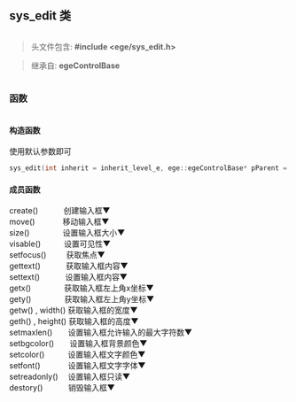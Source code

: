 <style>
    h2, h3 {
        display:inline-block;
    }
    drop {
        cursor: pointer;
        display: block;
        background: #090;
    }
    input[type="checkbox"]  {
        display: none; /* hide the checkboxes */
    }
    input +.drop +  div    {
        display:none;
    }
    .drop:after {
        content:'▼';
    }
    :checked  + .drop:after {
        content:'▲';
    }
    input:checked + .drop + div{
        display:block;
    }
</style>


## sys_edit 类
 >头文件包含: **#include <ege/sys_edit.h>**

>继承自: **egeControlBase**

### 函数
#### 构造函数
使用默认参数即可
```c++
sys_edit(int inherit = inherit_level_e, ege::egeControlBase* pParent = NULL);
```

#### 成员函数

<input id="create" type="checkbox"> 
<label class="drop" for="create">create()&emsp;&emsp;&emsp; 创建输入框</label>
<div>

**声明**
```cpp
int create(bool multiline = false, int scrollbar = 2);</code>
```
**功能**
创建输入框。

**参数**
* multiline
输入框是否是多行,true表示多行输入框，false表示单行输入框。
* scrollbar
未实现，暂保留。

**返回值**
0
</div></br>

<input id="move" type="checkbox"> 
<label class="drop" for="move">move() &emsp;&emsp;&emsp; 移动输入框</label>
<div>

**声明**
```cpp
void move(int x, int y);
```
**功能**
移动输入框到目标位置。

**参数**
x, y
位置坐标。

**返回值**
（无）
</div></br>

<input id="size" type="checkbox"> 
<label class="drop" for="size">size()&emsp;&emsp;&emsp;&emsp; 设置输入框大小</label>
<div>

**声明**
```c++
void size(int w, int h)
```
**功能**
设置输入框大小。

**参数**
w, h
输入框宽高。

**返回值**
（无）
</div></br>

<input id="visable" type="checkbox"> 
<label class="drop" for="visable">visable()&emsp;&emsp;&emsp;设置可见性</label>
<div></br>

**声明**
```c++
void visible(bool bvisable);
```
**功能**
设置输入框可见性。

**参数**
bvisable
可见性，ture 表示可见，false 表示不可见

**返回值**
（无）
</div></br>

<input id="setfocus" type="checkbox"> 
<label class="drop" for="setfocus">setfocus() &emsp;&emsp; 获取焦点</label>
<div>

**声明**
```c++
void setfocus();
```
**功能**
设置输入框获取焦点。

**参数**
(无)

**返回值**
（无）
</div></br>

<input id="gettext" type="checkbox"> 
<label class="drop" for="gettext">gettext()&emsp;&emsp;&emsp; 获取输入框内容</label>
<div>

**声明**
```c++
void gettext(int maxlen, LPSTR text);   //字符型

void gettext(int maxlen, LPWSTR text);  //宽字符型
```
**功能**
获取输入框内容，写入字符缓存区 text 中，内容超出maxlen时截断。

**参数**
maxlen
缓存区最大可容纳字符数，包括末尾结束符。

text
字符串缓存区首地址。

**返回值**
（无）
</div></br>

<input id="settext" type="checkbox"> 
<label class="drop" for="settext">settext()&emsp;&emsp;&emsp; 设置输入框内容</label>
<div>

**声明**
```c++
void settext(LPCSTR text);  //字符型

void settext(LPCWSTR text); //宽字符型
```
**功能**
设置输入框内容。

**参数**
text
要设置的内容

**返回值**
（无）
</div></br>

<input id="getx" type="checkbox"> 
<label class="drop" for="getx">getx()&emsp;&emsp;&emsp;&emsp; 获取输入框左上角x坐标</label>
<div>

**声明**
```c++
int getx();
```
**功能**
获取输入框左上角的x坐标。

**参数**
（无)

**返回值**
输入框左上角的x坐标。
</div></br>

<input id="gety" type="checkbox"> 
<label class="drop" for="gety">gety()&emsp;&emsp;&emsp;&emsp; 获取输入框左上角y坐标</label>
<div>

**声明**
```c++
int gety();
```
**功能**
获取输入框左上角y坐标。

**参数**
（无）

**返回值**
输入框左上角的y坐标。
</div></br>

<input id="getw, width" type="checkbox"> 
<label class="drop" for="getw, width">getw() , width() 获取输入框的宽度</label>
<div>

**声明**
```c++
int getw();
int width();
```
**功能**
获取输入框的宽度。

**参数**
（无）

**返回值**
输入框的宽度。
</div></br>

<input id="geth, height" type="checkbox"> 
<label class="drop" for="geth, height">geth() , height() 获取输入框的高度</label>
<div>

##### geth(), height()
**声明**
```c++
int geth();
int height();
```
**功能**
获取输入框的高度。

**参数**
（无）

**返回值**
输入框的高度。
</div></br>

<input id="setmaxlen" type="checkbox"> 
<label class="drop" for="setmaxlen">setmaxlen()&emsp;&emsp;设置输入框允许输入的最大字符数</label>
<div>

**声明**
```c++
void setmaxlen(int maxlen);
```
**功能**
设置输入框允许输入的最大字符数。

**参数**
maxlen
最大字符数。（英文字符，标点符号，汉字等都算一个字符)

**返回值**
（无）
</div></br>

<input id="setbgcolor" type="checkbox"> 
<label class="drop" for="setbgcolor">setbgcolor()&emsp;&emsp;设置输入框背景颜色</label>
<div>

**声明**
```c++
void setbgcolor(color_t bgcolor);
```
**功能**
设置输入框背景颜色。

**参数**
bgcolor
背景颜色

**返回值**
（无）
</div></br>

<input id="setcolor" type="checkbox"> 
<label class="drop" for="setcolor">setcolor()&emsp;&emsp;&emsp;设置输入框文字颜色</label>
<div>

**声明**
```c++
void setcolor(color_t color);
```
**功能**
设置输入框的文字颜色。

**参数**
color
文字颜色

**返回值**
（无）
</div></br>

<input id="setfont" type="checkbox"> 
<label class="drop" for="setfont">setfont() &emsp;&emsp;&emsp; 设置输入框文字字体</label>
<div>

**声明**
```c++
void setfont(int h, int w, LPCSTR fontface);

void setfont(int h, int w, LPCWSTR fontface);
```
**功能**
设置输入框文字字体。

**参数**
h
字体的高度。

w
字符的宽度，为0则宽度自适应。

fontface
字体的样式名（如"宋体"）。

**返回值**
（无）
</div></br>

<input id="setreadonly" type="checkbox"> 
<label class="drop" for="setreadonly">setreadonly()&emsp; 设置输入框只读</label>
<div>

**声明**
```c++
void setreadonly(bool readonly);
```
**功能**
设置输入框是否为只读。只读则无法输入。

**参数**
readonly
是否只读，true 为只读，false 为允许输入。
输入框创建后默认为允许输入。
</div></br>

<input id="destory" type="checkbox"> 
<label class="drop" for="destory">destory() &emsp;&emsp;&emsp;销毁输入框</label>
<div>

**声明**
```c++
int destory();
```
**功能**
销毁输入框。销毁后输入框需重新创建。

**参数**
（无）

**返回值**
1，表示进行了销毁操作。
0, 表示之前已经被销毁。

</div></br>
